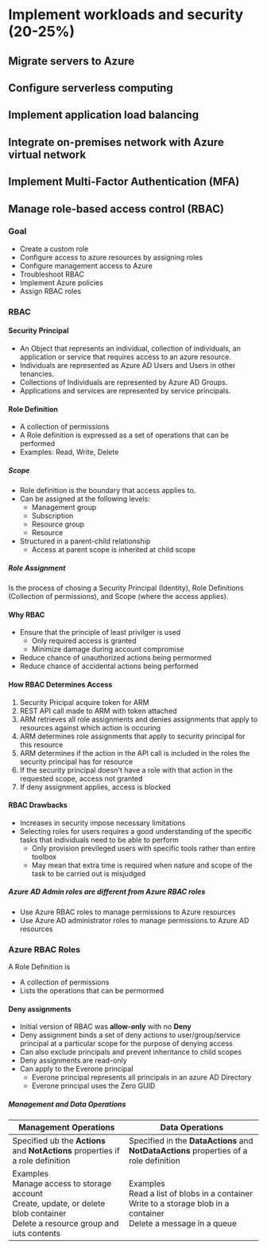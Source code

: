 # Implement workloads and security (20-25%)

## Migrate servers to Azure

## Configure serverless computing

## Implement application load balancing

## Integrate on-premises network with Azure virtual network

## Implement Multi-Factor Authentication (MFA)

## Manage role-based access control (RBAC)

### Goal

* Create a custom role
* Configure access to azure resources by assigning roles
* Configure management access to Azure
* Troubleshoot RBAC
* Implement Azure policies
* Assign RBAC roles

### RBAC

#### Security Principal

* An Object that represents an individual, collection of individuals, an application or service that requires access to an azure resource.
* Individuals are represented as Azure AD Users and Users in other tenancies.
* Collections of Individuals are represented by Azure AD Groups.
* Applications and services are represented by service principals.

#### Role Definition

* A collection of permissions
* A Role definition is expressed as a set of operations that can be performed
* Examples: Read, Write, Delete

##### Scope

* Role definition is the boundary that access applies to.
* Can be assigned at the following levels:
  * Management group
  * Subscription
  * Resource group
  * Resource
* Structured in a parent-child relationship
  * Access at parent scope is inherited at child scope

##### Role Assignment

Is the process of chosing a Security Principal (Identity), Role Definitions (Collection of permissions), and Scope (where the access applies).

#### Why RBAC

* Ensure that the principle of least privilger is used
  * Only required access is granted
  * Minimize damage during account compromise
* Reduce chance of unauthorized actions being permormed
* Reduce chance of accidental actions being performed

#### How RBAC Determines Access

1. Security Pricipal acquire token for ARM
2. REST API call made to ARM with token attached
3. ARM retrieves all role assignments and denies assignments that apply to resources against which action is occuring
4. ARM determines role assignments that apply to security principal for this resource
5. ARM determines if the action in the API call is included in the roles the security principal has for resource
6. If the security principal doesn't have a role with that action in the requested scope, access not granted
7. If deny assignment applies, access is blocked

#### RBAC Drawbacks

* Increases in security impose necessary limitations
* Selecting roles for users requires a good understanding of the specific tasks that individuals need to be able to perform
  * Only provision previleged users with specific tools rather than entire toolbox
  * May mean that extra time is required when nature and scope of the task to be carried out is misjudged

##### Azure AD Admin roles are different from Azure RBAC roles

* Use Azure RBAC roles to manage permissions to Azure resources
* Use Azure AD administrator roles to manage permissions to Azure AD resources

### Azure RBAC Roles

A Role Definition is

* A collection of permissions
* Lists the operations that can be permormed

#### Deny assignments

* Initial version of RBAC was **allow-only** with no **Deny**
* Deny assignment binds a set of deny actions to user/group/service principal at a particular scope for the purpose of denying access
* Can also exclude principals and prevent inheritance to child scopes
* Deny assignments are read-only
* Can apply to the Everone principal
  * Everone principal represents all principals in an azure AD Directory
  * Everone principal uses the Zero GUID

##### Management and Data Operations

Management Operations | Data Operations
----------------------|-----------------
Specified ub the **Actions** and **NotActions** properties if a role definition | Specified in the **DataActions** and **NotDataActions** properties of a role definition
Examples <br>Manage access to storage account<br>Create, update, or delete blob container<br>Delete a resource group and iuts contents |Examples <br>Read a list of blobs in a container<br>Write to a storage blob in a container<br>Delete a message in a queue

